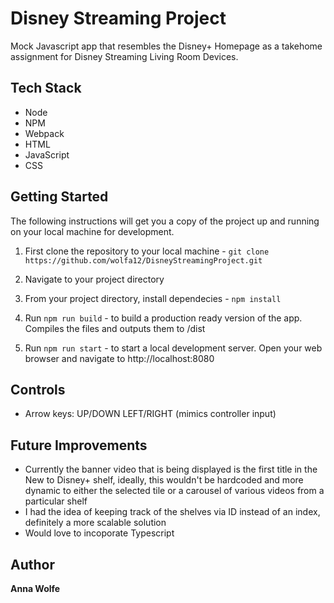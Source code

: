 # Disney Streaming Project
Mock Javascript app that resembles the Disney+ Homepage as a takehome assignment for Disney Streaming Living Room Devices.

## Tech Stack
- Node
- NPM
- Webpack
- HTML
- JavaScript
- CSS

## Getting Started
The following instructions will get you a copy of the project up and running on your local machine for development.

1. First clone the repository to your local machine - ```git clone https://github.com/wolfa12/DisneyStreamingProject.git```

2. Navigate to your project directory 

2. From your project directory, install dependecies - `npm install` 

 3. Run `npm run build`  - to build a production ready version of the app. Compiles the files and outputs them to /dist

 4. Run `npm run start` - to start a local development server. Open your web browser and navigate to http://localhost:8080

## Controls
- Arrow keys: UP/DOWN LEFT/RIGHT (mimics controller input)

## Future Improvements 

- Currently the banner video that is being displayed is the first title in the New to Disney+ shelf, ideally, this wouldn't be hardcoded and more dynamic to either the selected tile or a carousel of various videos from a particular shelf
- I had the idea of keeping track of the shelves via ID instead of an index, definitely a more scalable solution
- Would love to incoporate Typescript

## Author
**Anna Wolfe**
